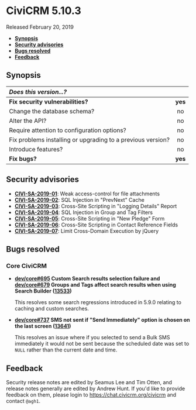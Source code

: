 # CiviCRM 5.10.3

Released February 20, 2019

- **[Synopsis](#synopsis)**
- **[Security advisories](#security)**
- **[Bugs resolved](#bugs)**
- **[Feedback](#feedback)**

## <a name="synopsis"></a>Synopsis

| *Does this version...?*                                         |         |
|:--------------------------------------------------------------- |:-------:|
| **Fix security vulnerabilities?**                               | **yes** |
| Change the database schema?                                     |   no    |
| Alter the API?                                                  |   no    |
| Require attention to configuration options?                     |   no    |
| Fix problems installing or upgrading to a previous version?     |   no    |
| Introduce features?                                             |   no    |
| **Fix bugs?**                                                   | **yes** |

## <a name="security"></a>Security advisories
- **[CIVI-SA-2019-01](https://civicrm.org/advisory/civi-sa-2019-01-weak-access-control-for-file-attachments)**:
  Weak access-control for file attachments
- **[CIVI-SA-2019-02](https://civicrm.org/advisory/civi-sa-2019-02-sqli-in-prevnext-cache)**:
  SQL Injection in "PrevNext" Cache
- **[CIVI-SA-2019-03](https://civicrm.org/advisory/civi-sa-2019-03-xss-in-logging-details-report)**:
  Cross-Site Scripting in "Logging Details" Report
- **[CIVI-SA-2019-04](https://civicrm.org/advisory/civi-sa-2019-04-sqli-in-group-tag-filters)**:
  SQL Injection in Group and Tag Filters
- **[CIVI-SA-2019-05](https://civicrm.org/advisory/civi-sa-2019-05-xss-in-new-pledge-form)**:
  Cross-Site Scripting in "New Pledge" Form
- **[CIVI-SA-2019-06](https://civicrm.org/advisory/civi-sa-2019-06-xss-in-contact-entity-reference-fields)**:
  Cross-Site Scripting in Contact Reference Fields
- **[CIVI-SA-2019-07](https://civicrm.org/advisory/civi-sa-2019-07-limit-cross-domain-execution-by-jquery)**:
  Limit Cross-Domain Execution by jQuery

## <a name="bugs"></a>Bugs resolved

### Core CiviCRM

- **[dev/core#695](https://lab.civicrm.org/dev/core/issues/695) Custom Search
  results selection failure and
  [dev/core#679](https://lab.civicrm.org/dev/core/issues/679) Groups and Tags
  affect search results when using Search Builder
  ([13533](https://github.com/civicrm/civicrm-core/pull/13533))**

  This resolves some search regressions introduced in 5.9.0 relating to caching
  and custom searches.

- **[dev/core#737](https://lab.civicrm.org/dev/core/issues/737) SMS not sent if
  "Send Immediately" option is chosen on the last screen
  ([13641](https://github.com/civicrm/civicrm-core/pull/13641))**

  This resolves an issue where if you selected to send a Bulk SMS immediately
  it would not be sent because the scheduled date was set to `NULL` rather than
  the current date and time.

## <a name="feedback"></a>Feedback

Security release notes are edited by Seamus Lee and Tim Otten, and release
notes generally are edited by Andrew Hunt.  If you'd like to provide
feedback on them, please login to https://chat.civicrm.org/civicrm and
contact `@agh1`.
